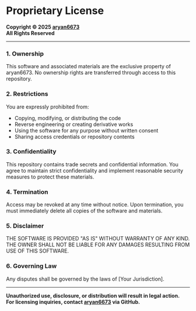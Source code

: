 # Proprietary License

**Copyright © 2025 [aryan6673](https://github.com/aryan6673)**  
**All Rights Reserved**

---

### 1. Ownership  
This software and associated materials are the exclusive property of aryan6673. No ownership rights are transferred through access to this repository.

### 2. Restrictions  
You are expressly prohibited from:  
- Copying, modifying, or distributing the code  
- Reverse engineering or creating derivative works  
- Using the software for any purpose without written consent  
- Sharing access credentials or repository contents  

### 3. Confidentiality  
This repository contains trade secrets and confidential information. You agree to maintain strict confidentiality and implement reasonable security measures to protect these materials.

### 4. Termination  
Access may be revoked at any time without notice. Upon termination, you must immediately delete all copies of the software and materials.

### 5. Disclaimer  
THE SOFTWARE IS PROVIDED "AS IS" WITHOUT WARRANTY OF ANY KIND. THE OWNER SHALL NOT BE LIABLE FOR ANY DAMAGES RESULTING FROM USE OF THIS SOFTWARE.

### 6. Governing Law  
Any disputes shall be governed by the laws of [Your Jurisdiction].

---

**Unauthorized use, disclosure, or distribution will result in legal action.**  
**For licensing inquiries, contact [aryan6673](https://github.com/aryan6673) via GitHub.**
